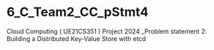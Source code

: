 # 6_C_Team2_CC_pStmt4
Cloud Computing ( UE21CS351 ) Project 2024 _Problem statement 2: Building a Distributed Key-Value Store with etcd

